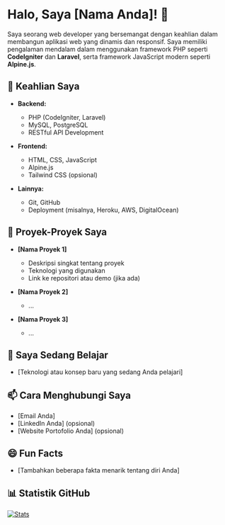 # Halo, Saya [Nama Anda]! 👋

Saya seorang web developer yang bersemangat dengan keahlian dalam membangun aplikasi web yang dinamis dan responsif. Saya memiliki pengalaman mendalam dalam menggunakan framework PHP seperti **CodeIgniter** dan **Laravel**, serta framework JavaScript modern seperti **Alpine.js**.

## 🔧 Keahlian Saya

* **Backend:**
    * PHP (CodeIgniter, Laravel)
    * MySQL, PostgreSQL
    * RESTful API Development

* **Frontend:**
    * HTML, CSS, JavaScript
    * Alpine.js
    * Tailwind CSS (opsional)

* **Lainnya:**
    * Git, GitHub
    * Deployment (misalnya, Heroku, AWS, DigitalOcean)

## 🚀 Proyek-Proyek Saya

* **[Nama Proyek 1]**
    * Deskripsi singkat tentang proyek
    * Teknologi yang digunakan
    * Link ke repositori atau demo (jika ada)

* **[Nama Proyek 2]**
    * ...

* **[Nama Proyek 3]**
    * ...

## 🌱 Saya Sedang Belajar

* [Teknologi atau konsep baru yang sedang Anda pelajari]

## 📫 Cara Menghubungi Saya

* [Email Anda]
* [LinkedIn Anda] (opsional)
* [Website Portofolio Anda] (opsional)

## 😄 Fun Facts

* [Tambahkan beberapa fakta menarik tentang diri Anda]

## 📊 Statistik GitHub

[![Stats](https://github-readme-stats.vercel.app/api?username=[username_github_anda]&show_icons=true&theme=radical)](https://github.com/anuraghazra/github-readme-stats)
